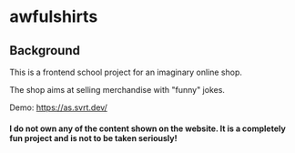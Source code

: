 # awfulshirts
 
## Background

This is a frontend school project for an imaginary online shop.

The shop aims at selling merchandise with "funny" jokes.

Demo: https://as.svrt.dev/

#### I do not own any of the content shown on the website. It is a completely fun project and is not to be taken seriously!
